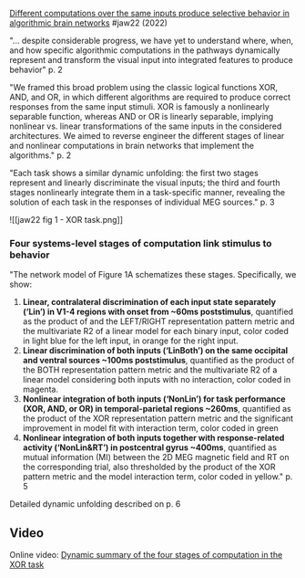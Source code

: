 [Different computations over the same inputs produce selective behavior in algorithmic brain networks](https://doi.org/10.7554/eLife.73651) #jaw22 (2022)

"... despite considerable progress, we have yet to understand where, when, and how specific algorithmic computations in the pathways dynamically represent and transform the visual input into integrated features to produce behavior" p. 2

"We framed this broad problem using the classic logical functions XOR, AND, and OR, in which different algorithms are required to produce correct responses from the same input stimuli. XOR is famously a nonlinearly separable function, whereas AND or OR is linearly separable, implying nonlinear vs. linear transformations of the same inputs in the considered architectures. We aimed to reverse engineer the different stages of linear and nonlinear computations in brain networks that implement the algorithms." p. 2

"Each task shows a similar dynamic unfolding: the first two stages represent and linearly discriminate the visual inputs; the third and fourth stages nonlinearly integrate them in a task-specific manner, revealing the solution of each task in the responses of individual MEG sources." p. 3

![[jaw22 fig 1 - XOR task.png]]


### Four systems-level stages of computation link stimulus to behavior

"The network model of Figure 1A schematizes these stages. Specifically, we show:

1. **Linear, contralateral discrimination of each input state separately (‘Lin’) in V1-4 regions with onset from ~60ms poststimulus**, quantified as the product of and the LEFT/RIGHT representation pattern metric and the multivariate R2 of a linear model for each binary input, color coded in light blue for the left input, in orange for the right input.
2. **Linear discrimination of both inputs (‘LinBoth’) on the same occipital and ventral sources ~100ms poststimulus**, quantified as the product of the BOTH representation pattern metric and the multivariate R2 of a linear model considering both inputs with no interaction, color coded in magenta.
3. **Nonlinear integration of both inputs (‘NonLin’) for task performance (XOR, AND, or OR) in temporal-parietal regions ~260ms**, quantified as the product of the XOR representation pattern metric and the significant improvement in model fit with interaction term, color coded in green
4. **Nonlinear integration of both inputs together with response-related activity (‘NonLin&RT’) in postcentral gyrus ~400ms**, quantified as mutual information (MI) between the 2D MEG magnetic field and RT on the corresponding trial, also thresholded by the product of the XOR pattern metric and the model interaction term, color coded in yellow." p. 5

Detailed dynamic unfolding described on p. 6


## Video

Online video: [Dynamic summary of the four stages of computation in the XOR task](https://elifesciences.org/articles/73651/figures#fig1video1)
